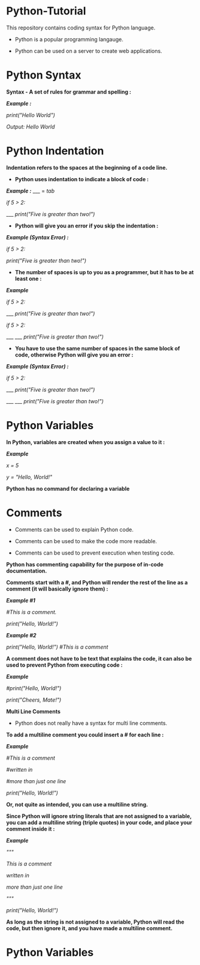 # Python-Tutorial
This repository contains coding syntax for Python language.

- Python is a popular programming langauge.

- Python can be used on a server to create web applications.

# Python Syntax

**Syntax - A set of rules for grammar and spelling :**

***Example :***

_print("Hello World")_

_Output: Hello World_

# Python Indentation

**Indentation refers to the spaces at the beginning of a code line.**

- **Python uses indentation to indicate a block of code :**

***Example :*** ___ = _tab_

_if 5 > 2:_
  
___ _print("Five is greater than two!")_
  
- **Python will give you an error if you skip the indentation :**

***Example (Syntax Error) :***

_if 5 > 2:_

_print("Five is greater than two!")_

- **The number of spaces is up to you as a programmer, but it has to be at least one :**

***Example***

_if 5 > 2:_
   
___ _print("Five is greater than two!")_

_if 5 > 2:_
      
___ ___ _print("Five is greater than two!")_
      
- **You have to use the same number of spaces in the same block of code, otherwise Python will give you an error :**

***Example (Syntax Error) :***

_if 5 > 2:_
 
___ _print("Five is greater than two!")_
        
___ ___ _print("Five is greater than two!")_
          
# Python Variables

**In Python, variables are created when you assign a value to it :**

***Example***

_x = 5_

_y = "Hello, World!"_

**Python has no command for declaring a variable**

# Comments

- Comments can be used to explain Python code.

- Comments can be used to make the code more readable.

- Comments can be used to prevent execution when testing code.

**Python has commenting capability for the purpose of in-code documentation.**

**Comments start with a #, and Python will render the rest of the line as a comment (it will basically ignore them) :**

***Example #1***

_#This is a comment._

_print("Hello, World!")_

***Example #2***

_print("Hello, World!") #This is a comment_

**A comment does not have to be text that explains the code, it can also be used to prevent Python from executing code :**

***Example***

_#print("Hello, World!")_

_print("Cheers, Mate!")_

**Multi Line Comments**

- Python does not really have a syntax for multi line comments.

**To add a multiline comment you could insert a # for each line :**

***Example***

_#This is a comment_

_#written in_

_#more than just one line_

_print("Hello, World!")_

**Or, not quite as intended, you can use a multiline string.**

**Since Python will ignore string literals that are not assigned to a variable, you can add a multiline string (triple quotes) in your code, and place your comment inside it :**

***Example***

_"""_

_This is a comment_

_written in_

_more than just one line_

_"""_

_print("Hello, World!")_

**As long as the string is not assigned to a variable, Python will read the code, but then ignore it, and you have made a multiline comment.**

# Python Variables

